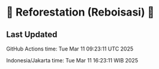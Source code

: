 
# 🌳 Reforestation (Reboisasi) 🌲

## Last Updated

GitHub Actions time: Tue Mar 11 09:23:11 UTC 2025

Indonesia/Jakarta time: Tue Mar 11 16:23:11 WIB 2025
